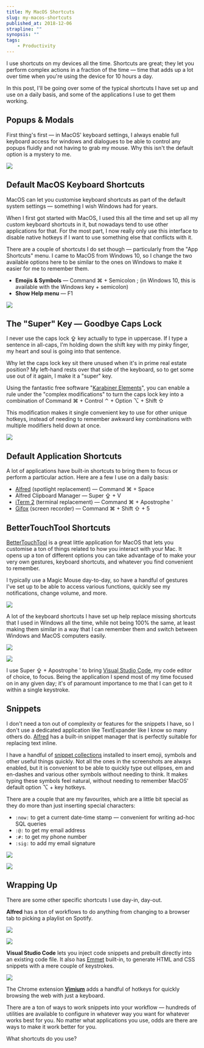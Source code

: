 ```yaml
---
title: My MacOS Shortcuts
slug: my-macos-shortcuts
published_at: 2018-12-06
strapline: ""
synopsis: ""
tags:
    - Productivity
---
```


I use shortcuts on my devices all the time. Shortcuts are great; they let you perform complex actions in a fraction of the time — time that adds up a lot over time when you're using the device for 10 hours a day.

In this post, I'll be going over some of the typical shortcuts I have set up and use on a daily basis, and some of the applications I use to get them working.

## Popups & Modals

First thing's first — in MacOS' keyboard settings, I always enable full keyboard access for windows and dialogues to be able to control any popups fluidly and not having to grab my mouse. Why this isn't the default option is a mystery to me.

![](/images/articles/popups-and-modals.png)

## Default MacOS Keyboard Shortcuts

MacOS can let you customise keyboard shortcuts as part of the default system settings — something I wish Windows had for years.

When I first got started with MacOS, I used this all the time and set up all my custom keyboard shortcuts in it, but nowadays tend to use other applications for that. For the most part, I now really only use this interface to disable native hotkeys if I want to use something else that conflicts with it.

There are a couple of shortcuts I do set though — particularly from the "App Shortcuts" menu. I came to MacOS from Windows 10, so I change the two available options here to be similar to the ones on Windows to make it easier for me to remember them.

- **Emojis & Symbols** — Command ⌘ + Semicolon ; (in Windows 10, this is available with the Windows key + semicolon)
- **Show Help menu** — F1

![](/images/articles/macos-keyboard-shortcuts.png)

## The "Super" Key — Goodbye Caps Lock

I never use the caps lock ⇪ key actually to type in uppercase. If I type a sentence in all-caps, I'm holding down the shift key with my pinky finger, my heart and soul is going into that sentence.

Why let the caps lock key sit there unused when it's in prime real estate position? My left-hand rests over that side of the keyboard, so to get some use out of it again, I make it a "super" key.

Using the fantastic free software "[Karabiner Elements](https://pqrs.org/osx/karabiner/)", you can enable a rule under the "complex modifications" to turn the caps lock key into a combination of Command ⌘ + Control ⌃ + Option ⌥ + Shift ⇧

This modification makes it single convenient key to use for other unique hotkeys, instead of needing to remember awkward key combinations with multiple modifiers held down at once.

![](/images/articles/super-key.png)

## Default Application Shortcuts

A lot of applications have built-in shortcuts to bring them to focus or perform a particular action. Here are a few I use on a daily basis:

- [Alfred](https://www.alfredapp.com/) (spotlight replacement) — Command ⌘ + Space
- Alfred Clipboard Manager — Super ⇪ + V
- [iTerm 2](https://www.iterm2.com/) (terminal replacement) — Command ⌘ + Apostrophe '
- [Gifox](https://gifox.io/) (screen recorder) — Command ⌘ + Shift ⇧ + 5

## BetterTouchTool Shortcuts

[BetterTouchTool](https://folivora.ai/) is a great little application for MacOS that lets you customise a ton of things related to how you interact with your Mac. It opens up a ton of different options you can take advantage of to make your very own gestures, keyboard shortcuts, and whatever you find convenient to remember.

I typically use a Magic Mouse day-to-day, so have a handful of gestures I've set up to be able to access various functions, quickly see my notifications, change volume, and more.

![](/images/articles/btt-magic-mouse.png)

A lot of the keyboard shortcuts I have set up help replace missing shortcuts that I used in Windows all the time, while not being 100% the same, at least making them similar in a way that I can remember them and switch between Windows and MacOS computers easily.

![](/images/articles/btt-keyboard.png)

![](/images/articles/btt-keyboard-chrome.png)

I use Super ⇪ + Apostrophe ' to bring [Visual Studio Code](https://code.visualstudio.com/), my code editor of choice, to focus. Being the application I spend most of my time focused on in any given day; it's of paramount importance to me that I can get to it within a single keystroke.

## Snippets

I don't need a ton out of complexity or features for the snippets I have, so I don't use a dedicated application like TextExpander like I know so many others do. [Alfred](https://www.alfredapp.com/) has a built-in snippet manager that is perfectly suitable for replacing text inline.

I have a handful of [snippet collections](https://www.alfredapp.com/extras/snippets/) installed to insert emoji, symbols and other useful things quickly. Not all the ones in the screenshots are always enabled, but it is convenient to be able to quickly type out ellipses, em and en-dashes and various other symbols without needing to think. It makes typing these symbols feel natural, without needing to remember MacOS' default option ⌥ + key hotkeys.

There are a couple that are my favourites, which are a little bit special as they do more than just inserting special characters:

- `:now:` to get a current date-time stamp — convenient for writing ad-hoc SQL queries
- `:@:` to get my email address
- `:#:` to get my phone number
- `:sig:` to add my email signature

![](/images/articles/snippets-1.png)

![](/images/articles/snippets-2.png)

## Wrapping Up

There are some other specific shortcuts I use day-in, day-out.

**Alfred** has a ton of workflows to do anything from changing to a browser tab to picking a playlist on Spotify.

![](/images/articles/alfred-tabs.png)

![](/images/articles/alfred-spotify.png)

**Visual Studio Code** lets you inject code snippets and prebuilt directly into an existing code file. It also has [Emmet](https://emmet.io/) built-in, to generate HTML and CSS snippets with a mere couple of keystrokes.

![](/images/articles/vscode-shortcuts.png)

The Chrome extension [**Vimium**](https://vimium.github.io/) adds a handful of hotkeys for quickly browsing the web with just a keyboard.

There are a ton of ways to work snippets into your workflow — hundreds of utilities are available to configure in whatever way you want for whatever works best for you. No matter what applications you use, odds are there are ways to make it work better for you.

What shortcuts do you use?
